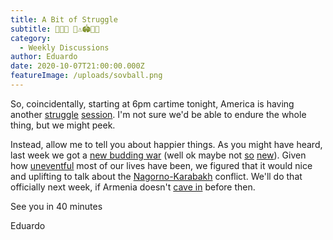 ```yaml
---
title: A Bit of Struggle
subtitle: 💬😱😭 🔫⚠️🏟️📣👥
category:
  - Weekly Discussions
author: Eduardo
date: 2020-10-07T21:00:00.000Z
featureImage: /uploads/sovball.png
---
```

So, coincidentally, starting at 6pm cartime tonight, America is having another [struggle](https://en.wikipedia.org/wiki/Struggle_session) [session](https://edition.cnn.com/2020/10/07/politics/vice-presidential-debate-tonight/index.html). I'm not sure we'd be able to endure the whole thing, but we might peek.



Instead, allow me to tell you about happier things. As you might have heard, last week we got a [new budding war](https://www.foreignaffairs.com/articles/turkey/2020-10-01/why-armenia-and-azerbaijan-are-brink-war) (well ok maybe not [so](https://en.wikipedia.org/wiki/Nagorno-Karabakh_conflict) [new](https://www.youtube.com/watch?v=pS3P9kk-vFk)). Given how [uneventful](https://www.caltechsovereignty.club/something-is-happening) most of our lives have been, we figured that it would nice and uplifting to talk about the [Nagorno-Karabakh](https://en.wikipedia.org/wiki/Nagorno-Karabakh) conflict. We'll do that officially next week, if Armenia doesn't [cave in](https://www.aljazeera.com/news/2020/10/6/assad-calls-erdogan-the-main-instigator-in-in-nagorno-karabakh) before then.



See you in 40 minutes



Eduardo